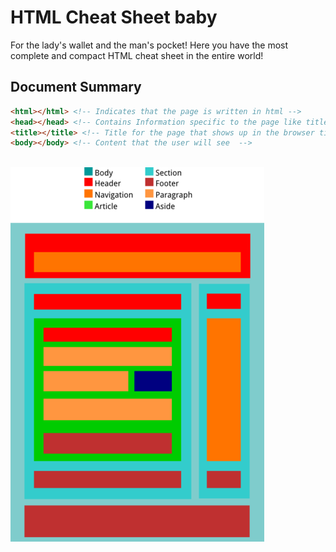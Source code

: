 # HTML Cheat Sheet baby
For the lady's wallet and the man's pocket! Here you have the most complete and compact HTML cheat sheet in the entire world!

## Document Summary 
```html
<html></html> <!-- Indicates that the page is written in html -->
<head></head> <!-- Contains Information specific to the page like title, styles and scripts -->
<title></title> <!-- Title for the page that shows up in the browser title bar -->
<body></body> <!-- Content that the user will see  -->



```



<img src="readme-img/HTML5-BlockElements.png" alt="">

